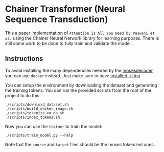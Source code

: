 # Chainer Transformer (Neural Sequence Transduction)

This a paper implementation of `Attention is All You Need by Vaswani et al.` using the Chainer Neural Network library for
learning purposes. There is still some work to be done to fully train and validate the model.

## Instructions

To avoid installing the many dependencies needed by the [mosesdecoder](https://github.com/moses-smt/mosesdecoder), you
can use `docker` instead. Just make sure to have [installed it first](https://docs.docker.com/install/).

You can setup the environment by downloading the dataset and generating the training tokens. You can run the provided scripts
from the root of the project to do this:

```
./scripts/download_dataset.sh
./scripts/build_docker_image.sh
./scripts/tokenize_en_de.sh
./scripts/index_tokens.sh
```

Now you can use the `trainer` to train the model:

```
./scripts/train_model.py --help
```

Note that the `source` and `target` files should be the moses tokenized ones.
